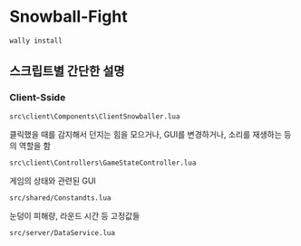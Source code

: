 # Snowball-Fight

```bash
wally install
```

## 스크립트별 간단한 설명

### Client-Sside

`src\client\Components\ClientSnowballer.lua`

클릭했을 때를 감지해서 던지는 힘을 모으거나, GUI를 변경하거나, 소리를 재생하는 등의 역할을 함

`src\client\Controllers\GameStateController.lua`

게임의 상태와 관련된 GUI

`src/shared/Constandts.lua`

눈덩이 피해량, 라운드 시간 등 고정값들

`src/server/DataService.lua`

